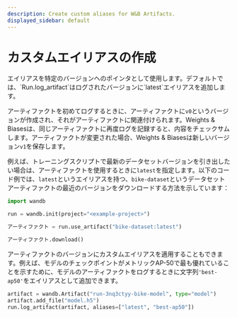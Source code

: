 ```yaml
---
description: Create custom aliases for W&B Artifacts.
displayed_sidebar: default
---
```


# カスタムエイリアスの作成

<head>
    <title>Artifact用のカスタムエイリアスを作成する。</title>
</head>
エイリアスを特定のバージョンへのポインタとして使用します。デフォルトでは、`Run.log_artifact`はログされたバージョンに`latest`エイリアスを追加します。

アーティファクトを初めてログするときに、アーティファクトに`v0`というバージョンが作成され、それがアーティファクトに関連付けられます。Weights & Biasesは、同じアーティファクトに再度ログを記録すると、内容をチェックサムします。アーティファクトが変更された場合、Weights & Biasesは新しいバージョン`v1`を保存します。

例えば、トレーニングスクリプトで最新のデータセットバージョンを引き出したい場合は、アーティファクトを使用するときに`latest`を指定します。以下のコード例では、`latest`というエイリアスを持つ、`bike-dataset`というデータセットアーティファクトの最近のバージョンをダウンロードする方法を示しています：

```python
import wandb

run = wandb.init(project="<example-project>")

アーティファクト = run.use_artifact("bike-dataset:latest")

アーティファクト.download()
```
アーティファクトのバージョンにカスタムエイリアスを適用することもできます。例えば、モデルのチェックポイントがメトリックAP-50で最も優れていることを示すために、モデルのアーティファクトをログするときに文字列`'best-ap50'`をエイリアスとして追加できます。

```python
artifact = wandb.Artifact("run-3nq3ctyy-bike-model", type="model")
artifact.add_file("model.h5")
run.log_artifact(artifact, aliases=["latest", "best-ap50"])
```